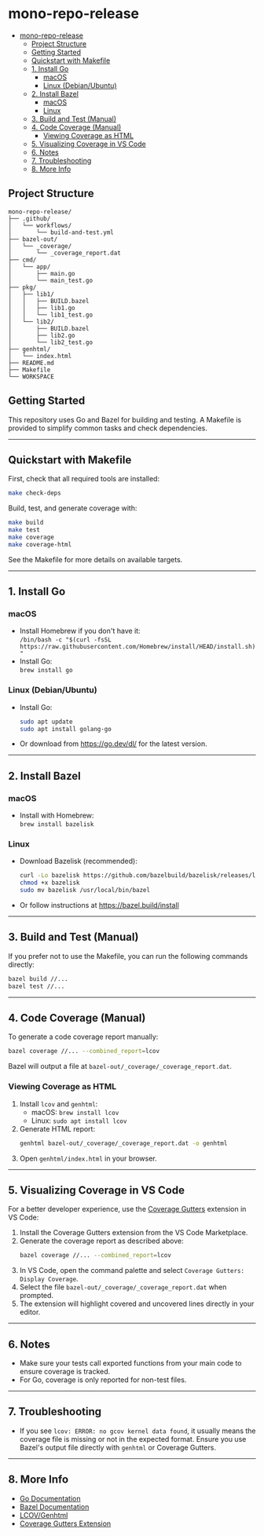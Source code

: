 # mono-repo-release

- [mono-repo-release](#mono-repo-release)
  - [Project Structure](#project-structure)
  - [Getting Started](#getting-started)
  - [Quickstart with Makefile](#quickstart-with-makefile)
  - [1. Install Go](#1-install-go)
    - [macOS](#macos)
    - [Linux (Debian/Ubuntu)](#linux-debianubuntu)
  - [2. Install Bazel](#2-install-bazel)
    - [macOS](#macos-1)
    - [Linux](#linux)
  - [3. Build and Test (Manual)](#3-build-and-test-manual)
  - [4. Code Coverage (Manual)](#4-code-coverage-manual)
    - [Viewing Coverage as HTML](#viewing-coverage-as-html)
  - [5. Visualizing Coverage in VS Code](#5-visualizing-coverage-in-vs-code)
  - [6. Notes](#6-notes)
  - [7. Troubleshooting](#7-troubleshooting)
  - [8. More Info](#8-more-info)


## Project Structure

```
mono-repo-release/
├── .github/
│   └── workflows/
│       └── build-and-test.yml
├── bazel-out/
│   └── _coverage/
│       └── _coverage_report.dat
├── cmd/
│   └── app/
│       ├── main.go
│       └── main_test.go
├── pkg/
│   ├── lib1/
│   │   ├── BUILD.bazel
│   │   ├── lib1.go
│   │   └── lib1_test.go
│   └── lib2/
│       ├── BUILD.bazel
│       ├── lib2.go
│       └── lib2_test.go
├── genhtml/
│   └── index.html
├── README.md
├── Makefile
└── WORKSPACE
```

## Getting Started

This repository uses Go and Bazel for building and testing. A Makefile is provided to simplify common tasks and check dependencies.

---

## Quickstart with Makefile

First, check that all required tools are installed:

```sh
make check-deps
```

Build, test, and generate coverage with:

```sh
make build
make test
make coverage
make coverage-html
```

See the Makefile for more details on available targets.

---

## 1. Install Go

### macOS
- Install Homebrew if you don't have it:  
  `/bin/bash -c "$(curl -fsSL https://raw.githubusercontent.com/Homebrew/install/HEAD/install.sh)"`
- Install Go:  
  `brew install go`

### Linux (Debian/Ubuntu)
- Install Go:
  ```sh
  sudo apt update
  sudo apt install golang-go
  ```
- Or download from https://go.dev/dl/ for the latest version.

---

## 2. Install Bazel

### macOS
- Install with Homebrew:  
  `brew install bazelisk`

### Linux
- Download Bazelisk (recommended):
  ```sh
  curl -Lo bazelisk https://github.com/bazelbuild/bazelisk/releases/latest/download/bazelisk-linux-amd64
  chmod +x bazelisk
  sudo mv bazelisk /usr/local/bin/bazel
  ```
- Or follow instructions at https://bazel.build/install

---


## 3. Build and Test (Manual)

If you prefer not to use the Makefile, you can run the following commands directly:

```sh
bazel build //...
bazel test //...
```

---

## 4. Code Coverage (Manual)

To generate a code coverage report manually:

```sh
bazel coverage //... --combined_report=lcov
```

Bazel will output a file at `bazel-out/_coverage/_coverage_report.dat`.

### Viewing Coverage as HTML

1. Install `lcov` and `genhtml`:
   - macOS: `brew install lcov`
   - Linux: `sudo apt install lcov`
2. Generate HTML report:
   ```sh
   genhtml bazel-out/_coverage/_coverage_report.dat -o genhtml
   ```
3. Open `genhtml/index.html` in your browser.

---


## 5. Visualizing Coverage in VS Code

For a better developer experience, use the [Coverage Gutters](https://marketplace.visualstudio.com/items?itemName=ryanluker.vscode-coverage-gutters) extension in VS Code:

1. Install the Coverage Gutters extension from the VS Code Marketplace.
2. Generate the coverage report as described above:
   ```sh
   bazel coverage //... --combined_report=lcov
   ```
3. In VS Code, open the command palette and select `Coverage Gutters: Display Coverage`.
4. Select the file `bazel-out/_coverage/_coverage_report.dat` when prompted.
5. The extension will highlight covered and uncovered lines directly in your editor.

---

## 6. Notes
- Make sure your tests call exported functions from your main code to ensure coverage is tracked.
- For Go, coverage is only reported for non-test files.

---

## 7. Troubleshooting
- If you see `lcov: ERROR: no gcov kernel data found`, it usually means the coverage file is missing or not in the expected format. Ensure you use Bazel's output file directly with `genhtml` or Coverage Gutters.

---

## 8. More Info
- [Go Documentation](https://go.dev/doc/)
- [Bazel Documentation](https://bazel.build/)
- [LCOV/Genhtml](http://ltp.sourceforge.net/coverage/lcov.php)
- [Coverage Gutters Extension](https://marketplace.visualstudio.com/items?itemName=ryanluker.vscode-coverage-gutters)
